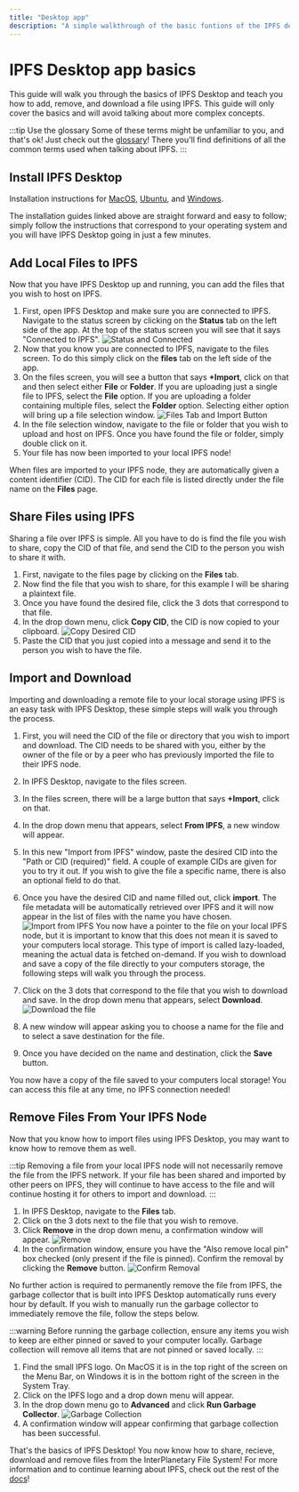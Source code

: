 ```yaml
---
title: "Desktop app"
description: "A simple walkthrough of the basic funtions of the IPFS desktop app."
---
```


# IPFS Desktop app basics

This guide will walk you through the basics of IPFS Desktop and teach you how to add, remove, and download a file using IPFS. This guide will only cover the basics and will avoid talking about more complex concepts.

:::tip Use the glossary
Some of these terms might be unfamiliar to you, and that's ok! Just check out the [glossary](../concepts/glossary/)! There you'll find definitions of all the common terms used when talking about IPFS.
:::

## Install IPFS Desktop

Installation instructions for [MacOS](../install/ipfs-desktop/#macos), [Ubuntu](../install/ipfs-desktop/#ubuntu), and [Windows](../install/ipfs-desktop/#windows).

The installation guides linked above are straight forward and easy to follow; simply follow the instructions that correspond to your operating system and you will have IPFS Desktop going in just a few minutes.

## Add Local Files to IPFS

Now that you have IPFS Desktop up and running, you can add the files that you wish to host on IPFS.

1. First, open IPFS Desktop and make sure you are connected to IPFS. Navigate to the status screen by clicking on the **Status** tab on the left side of the app. At the top of the status screen you will see that it says "Connected to IPFS".
![Status and Connected](https://ipfs.io/ipfs/bafkreidfsaiakraedkl3u7zlxzjpjy3typhdqz24bam7vhietdcn7gzm3u "Status and Connected.png")
1. Now that you know you are connected to IPFS, navigate to the files screen. To do this simply click on the **files** tab on the left side of the app.
1. On the files screen, you will see a button that says **+Import**, click on that and then select either **File** or **Folder**. If you are uploading just a single file to IPFS, select the **File** option. If you are uploading a folder containing multiple files, select the **Folder** option. Selecting either option will bring up a file selection window.
![Files Tab and Import Button](https://ipfs.io/ipfs/bafkreib766pjfowf3z66yz2culsqjb7pe26s5kw45y7euubfv7txwyau74 "Files Import.png")
1. In the file selection window, navigate to the file or folder that you wish to upload and host on IPFS. Once you have found the file or folder, simply double click on it.
1. Your file has now been imported to your local IPFS node!

When files are imported to your IPFS node, they are automatically given a content identifier (CID). The CID for each file is listed directly under the file name on the **Files** page.

## Share Files using IPFS

Sharing a file over IPFS is simple. All you have to do is find the file you wish to share, copy the CID of that file, and send the CID to the person you wish to share it with.

1. First, navigate to the files page by clicking on the **Files** tab.
1. Now find the file that you wish to share, for this example I will be sharing a plaintext file.
1. Once you have found the desired file, click the 3 dots that correspond to that file.
1. In the drop down menu, click **Copy CID**, the CID is now copied to your clipboard.
![Copy Desired CID](https://ipfs.io/ipfs/bafkreig6g5k5tu5k6vgwvwstzn6lzppjtoxzdzczb4fthrcfngetoz4klm "CopyCID.png")
1. Paste the CID that you just copied into a message and send it to the person you wish to have the file.

## Import and Download

Importing and downloading a remote file to your local storage using IPFS is an easy task with IPFS Desktop, these simple steps will walk you through the process.

1. First, you will need the CID of the file or directory that you wish to import and download. The CID needs to be shared with you, either by the owner of the file or by a peer who has previously imported the file to their IPFS node.
1. In IPFS Desktop, navigate to the files screen.
1. In the files screen, there will be a large button that says **+Import**, click on that.
1. In the drop down menu that appears, select **From IPFS**, a new window will appear.
1. In this new "Import from IPFS" window, paste the desired CID into the "Path or CID (required)" field. A couple of example CIDs are given for you to try it out. If you wish to give the file a specific name, there is also an optional field to do that.
1. Once you have the desired CID and name filled out, click **import**. The file metadata will be automatically retrieved over IPFS and it will now appear in the list of files with the name you have chosen.
![Import from IPFS](https://ipfs.io/ipfs/bafkreihzdmqtouxjkdn6wrxlvx64dzxkvdnu4rwpveed5plvyon2zogx5y "Import from IPFS.png")
You now have a pointer to the file on your local IPFS node, but it is important to know that this does not mean it is saved to your computers local storage. This type of import is called lazy-loaded, meaning the actual data is fetched on-demand. If you wish to download and save a copy of the file directly to your computers storage, the following steps will walk you through the process.

1. Click on the 3 dots that correspond to the file that you wish to download and save. In the drop down menu that appears, select **Download**.
![Download the file](https://ipfs.io/ipfs/bafkreid4wkkwreywwdj2qqjnho56kodskmhi4e7tpzzvjpu3hn4o5eaxk4 "Download File.png")
1. A new window will appear asking you to choose a name for the file and to select a save destination for the file.
1. Once you have decided on the name and destination, click the **Save** button.

You now have a copy of the file saved to your computers local storage! You can access this file at any time, no IPFS connection needed!

## Remove Files From Your IPFS Node

Now that you know how to import files using IPFS Desktop, you may want to know how to remove them as well. 

:::tip Removing a file from your local IPFS node will not necessarily remove the file from the IPFS network. If your file has been shared and imported by other peers on IPFS, they will continue to have access to the file and will continue hosting it for others to import and download.
:::

1. In IPFS Desktop, navigate to the **Files** tab.
1. Click on the 3 dots next to the file that you wish to remove.
1. Click **Remove** in the drop down menu, a confirmation window will appear.
![Remove](https://ipfs.io/ipfs/bafkreihqa4a5nhldieme2h66fbpnp52zihk7oqne5ble377qcqxppn4l6y "Remove.png")
1. In the confirmation window, ensure you have the "Also remove local pin" box checked (only present if the file is pinned). Confirm the removal by clicking the **Remove** button.
![Confirm Removal](https://ipfs.io/ipfs/bafkreibkhgbhkgooue2h23qb4qxljbcco2gpoi4fz42coaxq5yeqgp6rry "ConfirmRemove.png")

No further action is required to permanently remove the file from IPFS, the garbage collector that is built into IPFS Desktop automatically runs every hour by default. If you wish to manually run the garbage collector to immediately remove the file, follow the steps below.

:::warning Before running the garbage collection, ensure any items you wish to keep are either pinned or saved to your computer locally. Garbage collection will remove all items that are not pinned or saved locally.
:::

1. Find the small IPFS logo. On MacOS it is in the top right of the screen on the Menu Bar, on Windows it is in the bottom right of the screen in the System Tray.
1. Click on the IPFS logo and a drop down menu will appear.
1. In the drop down menu go to **Advanced** and click **Run Garbage Collector**.
![Garbage Collection](https://ipfs.io/ipfs/bafkreigwixo5aexortfcjkkryzk2q5pxocvqvb7ohrbuz6uk52qdes43si "GarbageCollector.png")
1. A confirmation window will appear confirming that garbage collection has been successful.

That's the basics of IPFS Desktop! You now know how to share, recieve, download and remove files from the InterPlanetary File System! For more information and to continue learning about IPFS, check out the rest of the [docs](../)!
